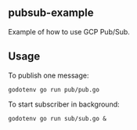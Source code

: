 ## pubsub-example

Example of how to use GCP Pub/Sub.

## Usage

To publish one message:

    godotenv go run pub/pub.go

To start subscriber in background:

    godotenv go run sub/sub.go &
